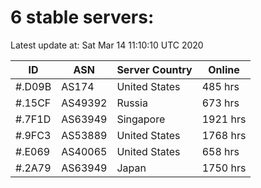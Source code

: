 # 6 stable servers:

Latest update at: Sat Mar 14 11:10:10 UTC 2020

| ID | ASN | Server Country | Online |
| -- | --- | -------------- | ------ |
| #.D09B | AS174 | United States | 485 hrs |
| #.15CF | AS49392 | Russia | 673 hrs |
| #.7F1D | AS63949 | Singapore | 1921 hrs |
| #.9FC3 | AS53889 | United States | 1768 hrs |
| #.E069 | AS40065 | United States | 658 hrs |
| #.2A79 | AS63949 | Japan | 1750 hrs |

